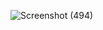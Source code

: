![Screenshot (494)](https://user-images.githubusercontent.com/62646909/147248378-9b38fa32-f208-4bfa-828e-98b5ed5cda64.png)
